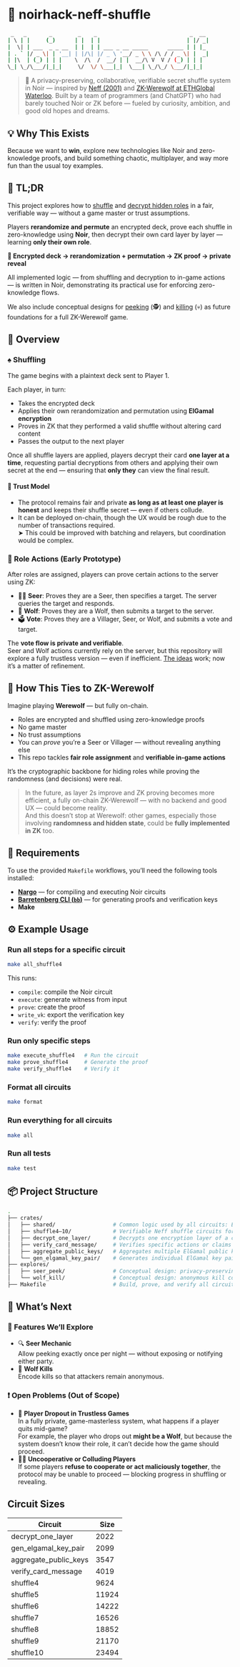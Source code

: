 # 🧪 noirhack-neff-shuffle

```bash
 _   _       _        _    _                             _  __
| \ | |     (_)      | |  | |                           | |/ _|
|  \| | ___  _ _ __  | |  | | ___ _ __ _____      _____ | | |_
| . ` |/ _ \| | '__| | |/\| |/ _ \ '__/ _ \ \ /\ / / _ \| |  _|
| |\  | (_) | | |    \  /\  /  __/ | |  __/\ V  V / (_) | | |
\_| \_/\___/|_|_|     \/  \/ \___|_|  \___| \_/\_/ \___/|_|_|
```

> 🔐 A privacy-preserving, collaborative, verifiable secret shuffle system in Noir — inspired by [Neff (2001)](https://web.cs.ucdavis.edu/~franklin/ecs228/2013/neff_2001.pdf) and [ZK-Werewolf at ETHGlobal Waterloo](https://ethglobal.com/showcase/zk-werewolf-ce61c). Built by a team of programmers (and ChatGPT) who had barely touched Noir or ZK before — fueled by curiosity, ambition, and good old hopes and dreams.

## 💡 Why This Exists

Because we want to **win**, explore new technologies like Noir and zero-knowledge proofs, and build something chaotic, multiplayer, and way more fun than the usual toy examples.

## 🧭 TL;DR

This project explores how to [shuffle](./crates/shuffle4/README.md) and [decrypt hidden roles](./crates/decrypt_one_layer/README.md) in a fair, verifiable way — without a game master or trust assumptions.

Players **rerandomize and permute** an encrypted deck, prove each shuffle in zero-knowledge using **Noir**, then decrypt their own card layer by layer — learning **only their own role**.

**🔁 Encrypted deck → rerandomization + permutation → ZK proof → private reveal**

All implemented logic — from shuffling and decryption to in-game actions — is written in Noir, demonstrating its practical use for enforcing zero-knowledge flows.

We also include conceptual designs for [peeking](./explores/seer_peek/README.md) (🕵️) and [killing](./explores/wolf_kill/README.md) (💀) as future foundations for a full ZK-Werewolf game.

## 🔀 Overview

### ♠️ Shuffling

The game begins with a plaintext deck sent to Player 1.

Each player, in turn:

- Takes the encrypted deck
- Applies their own rerandomization and permutation using **ElGamal encryption**
- Proves in ZK that they performed a valid shuffle without altering card content
- Passes the output to the next player

Once all shuffle layers are applied, players decrypt their card **one layer at a time**, requesting partial decryptions from others and applying their own secret at the end — ensuring that **only they** can view the final result.

#### 🔐 Trust Model

- The protocol remains fair and private **as long as at least one player is honest** and keeps their shuffle secret — even if others collude.
- It can be deployed on-chain, though the UX would be rough due to the number of transactions required.  
  ➤ This could be improved with batching and relayers, but coordination would be complex.

### 🧙 Role Actions (Early Prototype)

After roles are assigned, players can prove certain actions to the server using ZK:

- 🧙‍♂️ **Seer**: Proves they are a Seer, then specifies a target. The server queries the target and responds.
- 🐺 **Wolf**: Proves they are a Wolf, then submits a target to the server.
- 🗳️ **Vote**: Proves they are a Villager, Seer, or Wolf, and submits a vote and target.

The **vote flow is private and verifiable**.  
Seer and Wolf actions currently rely on the server, but this repository will explore a fully trustless version — even if inefficient. [The ideas](./explores) work; now it’s a matter of refinement.

## 🚀 How This Ties to ZK-Werewolf

Imagine playing **Werewolf** — but fully on-chain.

- Roles are encrypted and shuffled using zero-knowledge proofs
- No game master
- No trust assumptions
- You can _prove_ you’re a Seer or Villager — without revealing anything else
- This repo tackles **fair role assignment** and **verifiable in-game actions**

It’s the cryptographic backbone for hiding roles while proving the randomness (and decisions) were real.

> In the future, as layer 2s improve and ZK proving becomes more efficient, a fully on-chain ZK-Werewolf — with no backend and good UX — could become reality.  
> And this doesn’t stop at Werewolf: other games, especially those involving **randomness and hidden state**, could be **fully implemented in ZK** too.

## 🔧 Requirements

To use the provided `Makefile` workflows, you’ll need the following tools installed:

- **[Nargo](https://github.com/noir-lang/noir)** — for compiling and executing Noir circuits
- **[Barretenberg CLI (`bb`)](https://github.com/AztecProtocol/barretenberg)** — for generating proofs and verification keys
- **Make**

## ⚙️ Example Usage

### Run all steps for a specific circuit

```bash
make all_shuffle4
```

This runs:

- `compile`: compile the Noir circuit
- `execute`: generate witness from input
- `prove`: create the proof
- `write_vk`: export the verification key
- `verify`: verify the proof

### Run only specific steps

```bash
make execute_shuffle4   # Run the circuit
make prove_shuffle4     # Generate the proof
make verify_shuffle4    # Verify it
```

### Format all circuits

```bash
make format
```

### Run everything for all circuits

```bash
make all
```

### Run all tests

```bash
make test
```

## 📦 Project Structure

```bash
.
├── crates/
│   ├── shared/                  # Common logic used by all circuits: ElGamal, matrix ops, shuffle, utils
│   ├── shuffle4–10/             # Verifiable Neff shuffle circuits for fixed-size decks
│   ├── decrypt_one_layer/       # Decrypts one encryption layer of a card (for private role reveal)
│   ├── verify_card_message/     # Verifies specific actions or claims
│   ├── aggregate_public_keys/   # Aggregates multiple ElGamal public keys into a single shared key
│   └── gen_elgamal_key_pair/    # Generates individual ElGamal key pairs for players
├── explores/
│   ├── seer_peek/               # Conceptual design: privacy-preserving peeking mechanic
│   └── wolf_kill/               # Conceptual design: anonymous kill command using ZK
├── Makefile                     # Build, prove, and verify all circuits using Nargo
```

## 🔬 What’s Next

### 🔧 Features We’ll Explore

- 🔍 **Seer Mechanic**  
  Allow peeking exactly once per night — without exposing or notifying either party.
- 🐺 **Wolf Kills**  
  Encode kills so that attackers remain anonymous.

### ❗ Open Problems (Out of Scope)

- 🤔 **Player Dropout in Trustless Games**  
  In a fully private, game-masterless system, what happens if a player quits mid-game?  
  For example, the player who drops out **might be a Wolf**, but because the system doesn’t know their role, it can’t decide how the game should proceed.
- 🧍‍♂️ **Uncooperative or Colluding Players**  
  If some players **refuse to cooperate or act maliciously together**, the protocol may be unable to proceed — blocking progress in shuffling or revealing.

## Circuit Sizes

| Circuit               | Size  |
| --------------------- | ----- |
| decrypt_one_layer     | 2022  |
| gen_elgamal_key_pair  | 2099  |
| aggregate_public_keys | 3547  |
| verify_card_message   | 4019  |
| shuffle4              | 9624  |
| shuffle5              | 11924 |
| shuffle6              | 14222 |
| shuffle7              | 16526 |
| shuffle8              | 18852 |
| shuffle9              | 21170 |
| shuffle10             | 23494 |

